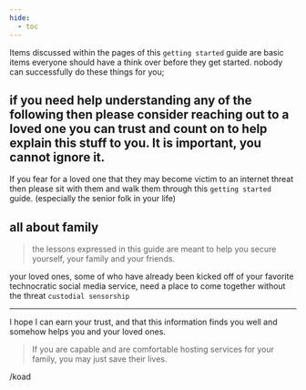 ```yaml
---
hide:
  - toc
---
```


Items discussed within the pages of this `getting started` guide are basic items everyone should have a think over before they get started.  nobody can successfully do these things for you; 

## if you need help understanding any of the following then __please consider reaching out to a loved one__ you can trust and count on to help explain this stuff to you.  It is important, you cannot ignore it.

If you fear for a loved one that they may become victim to an internet threat then please sit with them and walk them through this `getting started` guide. (especially the senior folk in your life)

## all about family

> the lessons expressed in this guide are meant to help you secure yourself, your family and your friends.

your loved ones, some of who have already been kicked off of your favorite technocratic social media service, need a place to come together without the threat `custodial sensorship`

---

I hope I can earn your trust, and that this information finds you well and somehow helps you and your loved ones. 

> If you are capable and are comfortable hosting services for your family, you may just save their lives.


/koad
